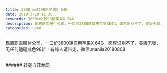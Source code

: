 ```yaml
---
title: 3800rmb转98新苹果X 64G
date: 2019-3-18 11:30
keywords: 3800rmb转98新苹果X 64G
description: 现离职需赔付公司，一口价3800转自用苹果X64G，面容识别不了，美版无锁，无任何磕碰成色98新！有缘人请带走，微信:manila20180808
categories: used
---
```

<td class="t_f" id="postmessage_3247138">

现离职需赔付公司，一口价3800转自用苹果X 64G，面容识别不了，美版无锁，无任何磕碰成色98新！有缘人请带走，微信:manila20180808<br/>
<br/>
<img alt="" border="0" class="zoom" data-cf-modified-0ef615adc33f909eb2dff2c7-="" file="http://www.flw.ph/data/appbyme/upload/image/201903/18/RHi1gJgR9xlq.jpg" id="aimg_RUUIH" lazyloadthumb="1" onclick="" onmouseover="" src="http://www.flw.ph/data/appbyme/upload/image/201903/18/RHi1gJgR9xlq.jpg"/><br/>
<img alt="" border="0" class="zoom" data-cf-modified-0ef615adc33f909eb2dff2c7-="" file="http://www.flw.ph/data/appbyme/upload/image/201903/18/bSJygVWglsiF.jpg" id="aimg_xVyeY" lazyloadthumb="1" onclick="" onmouseover="" src="http://www.flw.ph/data/appbyme/upload/image/201903/18/bSJygVWglsiF.jpg"/><br/>
<img alt="" border="0" class="zoom" data-cf-modified-0ef615adc33f909eb2dff2c7-="" file="http://www.flw.ph/data/appbyme/upload/image/201903/18/4O41XcbEr2vN.jpg" id="aimg_O2xJv" lazyloadthumb="1" onclick="" onmouseover="" src="http://www.flw.ph/data/appbyme/upload/image/201903/18/4O41XcbEr2vN.jpg"/><br/>
<img alt="" border="0" class="zoom" data-cf-modified-0ef615adc33f909eb2dff2c7-="" file="http://www.flw.ph/data/appbyme/upload/image/201903/18/yplWiGZsOjug.jpg" id="aimg_OvwV4" lazyloadthumb="1" onclick="" onmouseover="" src="http://www.flw.ph/data/appbyme/upload/image/201903/18/yplWiGZsOjug.jpg"/><br/>
</td>
###### 转载自菲龙网